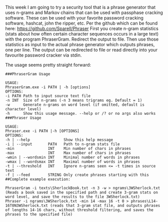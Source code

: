 This week I am going to try a security tool that is a phrase generator that uses n-grams and Markov chains that can be used with passphase
cracking software.  These can be used with your favorite password cracking software, hashcat, john the ripper, etc.
Per the github which can be found here:
	https://github.com/Sparell/Phraser
First you create n-gram statistics (stats about how often certain character sequences occurs in a large text) with the program PhraserGram.
Redirect the output to file.
Then use those statistics as input to the actual phrase generator which outputs phrases, one per line. The output can be redirected to 
file or read directly into your favourite password cracker via stdin.

The usage seems pretty straight forward:

	###PhraserGram Usage

	USAGE:
	PhraserGram.exe -i PATH | -h [options]
	OPTIONS:
	-i PATH Path to input source text file
	-n INT  Size of n-grams (-n 3 means trigrams eg. Default = 1)
	-w      Generate n-grams on word level (if omitted, default is character level)
	-h      Show this usage message. --help or /? or no args also works
	###Phraser Usage

	USAGE:
	Phraser.exe -i PATH |-h [OPTIONS]
	OPTIONS:
	-h | --help               Show this help message
	-i | --input       PATH   Path to n-gram stats file
	-min               INT    Min number of chars in phrases
	-max               INT    Max number of chars in phrases
	-wmin | --wordsmin INT    Minimal number of words in phrases
	-wmax | --wordsmax INT    Maximal number of words in phrases
	-t | --threshold   INT    Ignore n-grams seen <= -t times in source text
	-f | --feed        STRING Only create phrases starting with this
	##Complete example execution:

	PhraserGram -i texts\SherlockBook.txt -n 3 -w > ngrams\3WSherlock.txt (Reads a book saved in the specified path and create 3-gram stats on word level, and save the results to the file 3WSherlock.txt)
	Phraser -i ngrams\3WSherlock.txt -min 14 -max 16 -t 0 > phrases\L14-16T0N3WSherlock.txt (reads that 3-gram stat file, and outputs phrases of lengths 14-16 chars, without threshold filtering, and saves the phrases to the specified file)
	



